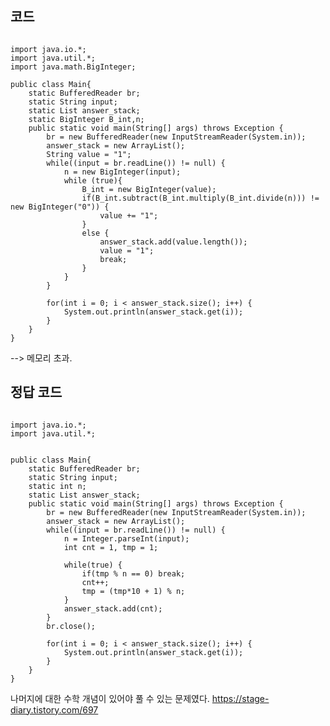 ## 코드
<pre><code>
import java.io.*;
import java.util.*;
import java.math.BigInteger;

public class Main{
	static BufferedReader br;
	static String input;
	static List<Integer> answer_stack;
	static BigInteger B_int,n;
	public static void main(String[] args) throws Exception {
		br = new BufferedReader(new InputStreamReader(System.in));
		answer_stack = new ArrayList<Integer>();
		String value = "1";
		while((input = br.readLine()) != null) {
			n = new BigInteger(input);
			while (true){
				B_int = new BigInteger(value);
				if(B_int.subtract(B_int.multiply(B_int.divide(n))) != new BigInteger("0")) {
					value += "1";
				}
				else {
					answer_stack.add(value.length());
					value = "1";
					break;
				}
			}
		}
		
		for(int i = 0; i < answer_stack.size(); i++) {
			System.out.println(answer_stack.get(i));
		}
	}
} 
</code></pre>

--> 메모리 초과.



## 정답 코드
<pre><code>
import java.io.*;
import java.util.*;


public class Main{
	static BufferedReader br;
	static String input;
	static int n;
	static List<Integer> answer_stack;
	public static void main(String[] args) throws Exception {
		br = new BufferedReader(new InputStreamReader(System.in));
		answer_stack = new ArrayList<Integer>();
		while((input = br.readLine()) != null) {
			n = Integer.parseInt(input);
			int cnt = 1, tmp = 1;
			
			while(true) {
				if(tmp % n == 0) break;
				cnt++;
				tmp = (tmp*10 + 1) % n;
			}
			answer_stack.add(cnt);
		}
		br.close();
		
		for(int i = 0; i < answer_stack.size(); i++) {
			System.out.println(answer_stack.get(i));
		}
	}
} 
</code></pre>

나머지에 대한 수학 개념이 있어야 풀 수 있는 문제였다.
https://stage-diary.tistory.com/697
